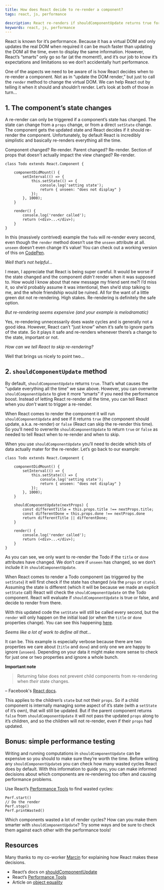 ```yaml
---
title: How does React decide to re-render a component?
tags: react, js, performance

description: React re-renders if shouldComponentUpdate returns true for any reason. How can we use this knowledge to help performance?
keywords: react, js, performance
---
```


React is known for it’s performance. Because it has a virtual DOM and only updates the real DOM when required it can be much faster than updating the DOM all the time, even to display the same information. However, React’s “smarts” only go so far (at the moment!), and it’s our job to know it’s expectations and limitations so we don’t accidentally hurt performance.

One of the aspects we need to be aware of is how React decides when to re-render a component. Not as in “update the DOM render,” but just to call the `render` method to change the virtual DOM. We can help React out by telling it when it should and shouldn’t render. Let’s look at both of those in turn...

## 1. The component’s state changes

A re-render can only be triggered if a component’s state has changed. The state can change from a `props` change, or from a direct `setState` change. The component gets the updated state and React decides if it should re-render the component. Unfortunately, by default React is incredibly simplistic and basically re-renders everything all the time.

Component changed? Re-render. Parent changed? Re-render. Section of props that doesn't actually impact the view changed? Re-render.

```
class Todo extends React.Component {

    componentDidMount() {
        setInterval(() => {
            this.setState(() => {
                console.log('setting state');
                return { unseen: "does not display" }
            });
        }, 1000);
    }

    render() {
        console.log('render called');
        return (<div>...</div>);
    }
}
```

In this (massively contrived) example the `Todo` will re-render every second, even though the `render` method doesn’t use the `unseen` attribute at all. `unseen` doesn’t even change it’s value! You can check out a working version of this on [CodePen](https://codepen.io/lbain/pen/MJNpwL).

*Well that’s not helpful...*

I mean, I appreciate that React is being super careful. It would be worse if the state changed and the component *didn’t* render when it was supposed to. How would I know about that new message my friend sent me?! I’d miss it, so she’d probably assume it was intentional, then she’d stop talking to me, and the whole friendship would be ruined. All for the want of a little green dot not re-rendering. High stakes. Re-rendering is definitely the safe option.

*But re-rendering seems expensive (and your example is melodramatic)*

Yes, re-rendering unnecessarily does waste cycles and is generally not a good idea. However, React can’t “just know” when it’s safe to ignore parts of the state. So it plays it safe and re-renders whenever there’s a change to the state, important or not.

*How can we tell React to skip re-rendering?*

Well that brings us nicely to point two...

## 2. `shouldComponentUpdate` method

By default, `shouldComponentUpdate` returns `true`. That’s what causes the “update everything all the time” we saw above. However, you can overwrite `shouldComponentUpdate` to give it more “smarts” if you need the performance boost. Instead of letting React re-render all the time, you can tell React when you *don’t* want to trigger a re-render.

When React comes to render the component it will run `shouldComponentUpdate` and see if it returns `true` (the component should update, a.k.a. re-render) or `false` (React can skip the re-render this time). So you’ll need to overwrite `shouldComponentUpdate` to return `true` or `false` as needed to tell React when to re-render and when to skip.

When you use `shouldComponentUpdate` you’ll need to decide which bits of data actually mater for the re-render. Let’s go back to our example:

```
class Todo extends React.Component {

    componentDidMount() {
        setInterval(() => {
            this.setState(() => {
                console.log('setting state');
                return { unseen: "does not display" }
            });
        }, 1000);
    }

    shouldComponentUpdate(nextProps) {
        const differentTitle = this.props.title !== nextProps.title;
        const differentDone = this.props.done !== nextProps.done
        return differentTitle || differentDone;
    }

    render() {
        console.log('render called');
        return (<div>...</div>);
    }
}
```

As you can see, we only want to re-render the Todo if the `title` or `done` attributes have changed. We don’t care if `unseen` has changed, so we don’t include it in `shouldComponentUpdate`.

When React comes to render a Todo component (as triggered by the `setState`) it will first check if the state has changed (via the `props` or `state`). Assuming the state is different (which it will be because we made an explicit `setState` call) React will check the `shouldComponentUpdate` on the Todo component. React will evaluate if `shouldComponentUpdate` is true or false, and decide to render from there.

With this updated code the `setState` will still be called every second, but the `render` will only happen on the initial load (or when the `title` or `done` properties change). You can see this happening [here](https://codepen.io/lbain/pen/qReraZ).

*Seems like a lot of work to define all that...*

It can be. This example is especially verbose because there are two properties we care about (`title` and `done`) and only one we are happy to ignore (`unseen`). Depending on your data it might make more sense to check for just one or two properties and ignore a whole bunch.

**Important note**

> Returning false does not prevent child components from re-rendering when *their* state changes.
 
– Facebook's [React docs](https://facebook.github.io/react/docs/react-component.html#shouldcomponentupdate).

This applies to the children’s `state` but not their `props`. So if a child component is internally managing some aspect of it’s state (with a `setState` of it’s own), that will still be updated. But if the parent component returns `false` from `shouldComponentUpdate` it will not pass the updated `props` along to it’s children, and so the children will not re-render, even if their `props` had updated.


## Bonus: simple performance testing

Writing and running computations in `shouldComponentUpdate` can be expensive so you should to make sure they’re worth the time. Before writing any `shouldComponentUpdate`s you can check how many wasted cycles React does by default. With this information to guide you, you can make informed decisions about which components are re-rendering too often and causing performance problems.

Use React’s [Performance Tools](https://facebook.github.io/react/docs/perf.html) to find wasted cycles:

```
Perf.start()
// Do the render
Perf.stop()
Perf.printWasted()
```

Which components wasted a lot of render cycles? How can you make them smarter with `shouldComponentUpdate`? Try some ways and be sure to check them against each other with the performance tools!

## Resources

Many thanks to my co-worker [Marcin](https://twitter.com/MarcinS) for explaining how React makes these decisions.

* React’s docs on [shouldComponentUpdate](https://facebook.github.io/react/docs/react-component.html#shouldcomponentupdate)
* React’s [Performance Tools](https://facebook.github.io/react/docs/perf.html)
* Article on [object equality](http://adripofjavascript.com/blog/drips/object-equality-in-javascript.html)
